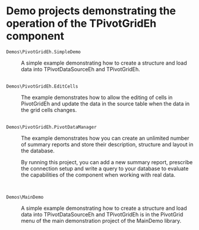 # Demo projects demonstrating the operation of the TPivotGridEh component


`Demos\PivotGridEh.SimpleDemo`
<dd>A simple example demonstrating how to create a structure and load data into TPivotDataSourceEh and TPivotGridEh.</dd>
<br>

`Demos\PivotGridEh.EditCells`

<dd>The example demonstrates how to allow the editing of cells in PivotGridEh and update the data in the source table when the data in the grid cells changes.</dd>
<br>

`Demos\PivotGridEh.PivotDataManager`

<dd>
  The example demonstrates how you can create an unlimited number of summary reports and store their description, structure and layout in the database.
  
  By running this project, you can add a new summary report, prescribe the connection setup and write a query to your database to evaluate the capabilities of the component when working with real data.
</dd>
<br>

`Demos\MainDemo`

<dd>A simple example demonstrating how to create a structure and load data into TPivotDataSourceEh and TPivotGridEh is in the PivotGrid menu of the main demonstration project of the MainDemo library.</dd>

